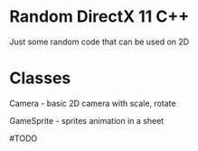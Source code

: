 # Random DirectX 11 C++ 
Just some random code that can be used on 2D


# Classes

Camera - basic 2D camera with scale, rotate

GameSprite - sprites animation in a sheet

#TODO
